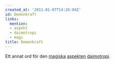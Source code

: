 ```yaml
---
created_at: '2011-01-07T14:26:04Z'
id: Demonkraft
links:
  mention:
  - aspekt
  - daimotropi
  - magi
title: Demonkraft
---
```


Ett annat ord för den [magiska][] [aspekten][] [daimotropi].

  [magiska]: magi
  [aspekten]: aspekt
  [daimotropi]: daimotropi
